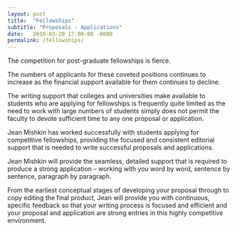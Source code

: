 ```yaml
---
layout: post
title:  "Fellowships"
subtitle: "Proposals - Applications"
date:   2016-03-20 17:00:00 -0000
permalink: /fellowships/
---
```

The competition for post-graduate fellowships is fierce.

The numbers of applicants for these coveted positions continues to increase as the financial support available for them continues to decline.

The writing support that colleges and universities make available to students who are applying for fellowships is frequently quite limited as the need to work with large numbers of students simply does not permit the faculty to devote sufficient time to any one proposal or application.

Jean Mishkin has worked successfully with students applying for competitive fellowships, providing the focused and consistent editorial support that is needed to write successful proposals and applications.

Jean Mishkin will provide the seamless, detailed support that is required to produce a strong application – working with you word by word, sentence by sentence, paragraph by paragraph.

From the earliest conceptual stages of developing your proposal through to copy editing the final product, Jean will provide you with continuous, specific feedback so that your writing process is focused and efficient and your proposal and application are strong entries in this highly competitive environment.
